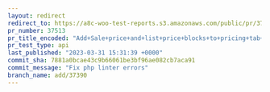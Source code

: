 ```yaml
---
layout: redirect
redirect_to: https://a8c-woo-test-reports.s3.amazonaws.com/public/pr/37513/api/index.html
pr_number: 37513
pr_title_encoded: "Add+Sale+price+and+list+price+blocks+to+pricing+tab+with+pricing+section"
pr_test_type: api
last_published: "2023-03-31 15:31:39 +0000"
commit_sha: 7881a0bcae43c9b66061be3bf96ae082cb7aca91
commit_message: "Fix php linter errors"
branch_name: add/37390
---
```

